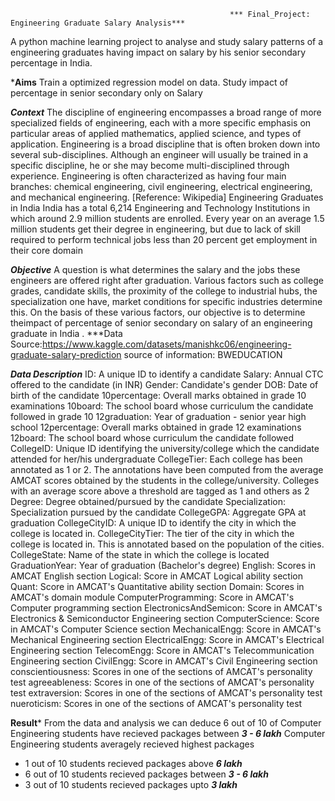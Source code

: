                                                      *** Final_Project: Engineering Graduate Salary Analysis***
A python machine learning project to analyse and study salary patterns of a engineering graduates having impact on salary by his senior secondary percentage in India.

***Aims**
Train a optimized regression model on data.
Study impact of percentage in senior secondary  only on Salary

***Context***
The discipline of engineering encompasses a broad range of more specialized fields of engineering, each with a more specific emphasis on particular areas of applied mathematics, applied science, and types of application.
Engineering is a broad discipline that is often broken down into several sub-disciplines. Although an engineer will usually be trained in a specific discipline, he or she may become multi-disciplined through experience. Engineering is often characterized as having four main branches: chemical engineering, civil engineering, electrical engineering, and mechanical engineering. [Reference: Wikipedia]
Engineering Graduates in India
India has a total 6,214 Engineering and Technology Institutions in which around 2.9 million students are enrolled. Every year on an average 1.5 million students get their degree in engineering, but due to lack of skill required to perform technical jobs less than 20 percent get employment in their core domain

***Objective***
A  question is what determines the salary and the jobs these engineers are offered right after graduation. Various factors such as college grades, candidate skills, the proximity of the college to industrial hubs, the specialization one have, market conditions for specific industries determine this. On the basis of these various factors, our objective is to determine theimpact of percentage of senior secondary on salary of an engineering graduate in India .
***Data Source:https://www.kaggle.com/datasets/manishkc06/engineering-graduate-salary-prediction 
source of information: BWEDUCATION


***Data Description***
ID: A unique ID to identify a candidate
Salary: Annual CTC offered to the candidate (in INR)
Gender: Candidate's gender
DOB: Date of birth of the candidate
10percentage: Overall marks obtained in grade 10 examinations
10board: The school board whose curriculum the candidate followed in grade 10
12graduation: Year of graduation - senior year high school
12percentage: Overall marks obtained in grade 12 examinations
12board: The school board whose curriculum the candidate followed
CollegeID: Unique ID identifying the university/college which the candidate attended for her/his undergraduate
CollegeTier: Each college has been annotated as 1 or 2. The annotations have been computed from the average AMCAT scores obtained by the students in the college/university. Colleges with an average score above a threshold are tagged as 1 and others as 2
Degree: Degree obtained/pursued by the candidate
Specialization: Specialization pursued by the candidate
CollegeGPA: Aggregate GPA at graduation
CollegeCityID: A unique ID to identify the city in which the college is located in.
CollegeCityTier: The tier of the city in which the college is located in. This is annotated based on the population of the cities.
CollegeState: Name of the state in which the college is located
GraduationYear: Year of graduation (Bachelor's degree)
English: Scores in AMCAT English section
Logical: Score in AMCAT Logical ability section
Quant: Score in AMCAT's Quantitative ability section
Domain: Scores in AMCAT's domain module
ComputerProgramming: Score in AMCAT's Computer programming section
ElectronicsAndSemicon: Score in AMCAT's Electronics & Semiconductor Engineering section
ComputerScience: Score in AMCAT's Computer Science section
MechanicalEngg: Score in AMCAT's Mechanical Engineering section
ElectricalEngg: Score in AMCAT's Electrical Engineering section
TelecomEngg: Score in AMCAT's Telecommunication Engineering section
CivilEngg: Score in AMCAT's Civil Engineering section
conscientiousness: Scores in one of the sections of AMCAT's personality test
agreeableness: Scores in one of the sections of AMCAT's personality test
extraversion: Scores in one of the sections of AMCAT's personality test
nueroticism: Scores in one of the sections of AMCAT's personality test

**Result***
From the data and analysis we can deduce 
6 out of 10 of Computer Engineering students have recieved packages between ***3 - 6 lakh***
Computer Engineering students averagely recieved highest packages
- 1 out of 10 students recieved packages above ***6 lakh***
- 6 out of 10 students recieved packages between ***3 - 6 lakh***
- 3 out of 10 students recieved packages upto ***3 lakh***
